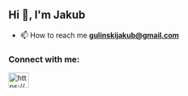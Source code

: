 <h2>Hi 👋, I'm Jakub</h2>



- 📫 How to reach me **gulinskijakub@gmail.com**

<h3 align="left">Connect with me:</h3>
<p align="left">
<a href="https://www.linkedin.com/in/jakubgulinski/" target="blank"><img align="center" src="https://raw.githubusercontent.com/rahuldkjain/github-profile-readme-generator/master/src/images/icons/Social/linked-in-alt.svg" alt="https://www.linkedin.com/in/jakubgulinski/" height="30" width="40" /></a>
</p>

